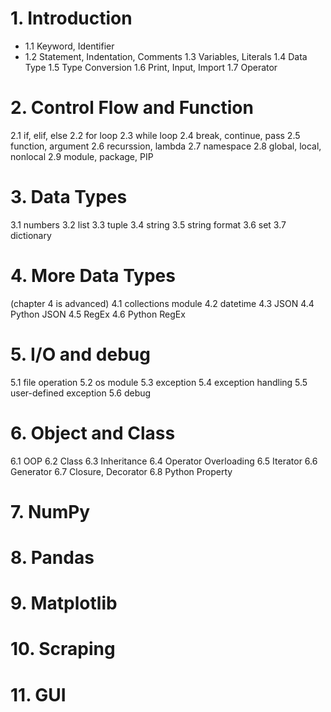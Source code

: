 # 1. Introduction
- 1.1 Keyword, Identifier
- 1.2 Statement, Indentation, Comments
1.3 Variables, Literals
1.4 Data Type
1.5 Type Conversion
1.6 Print, Input, Import
1.7 Operator

# 2. Control Flow and Function
2.1 if, elif, else
2.2 for loop
2.3 while loop
2.4 break, continue, pass
2.5 function, argument
2.6 recurssion, lambda
2.7 namespace
2.8 global, local, nonlocal
2.9 module, package, PIP

# 3. Data Types
3.1 numbers
3.2 list
3.3 tuple
3.4 string
3.5 string format
3.6 set
3.7 dictionary

# 4. More Data Types
(chapter 4 is advanced)
4.1 collections module
4.2 datetime
4.3 JSON
4.4 Python JSON
4.5 RegEx
4.6 Python RegEx

# 5. I/O and debug
5.1 file operation
5.2 os module
5.3 exception
5.4 exception handling
5.5 user-defined exception
5.6 debug

# 6. Object and Class
6.1 OOP
6.2 Class
6.3 Inheritance
6.4 Operator Overloading
6.5 Iterator
6.6 Generator
6.7 Closure, Decorator
6.8 Python Property

# 7. NumPy 

# 8. Pandas

# 9. Matplotlib

# 10. Scraping

# 11. GUI
